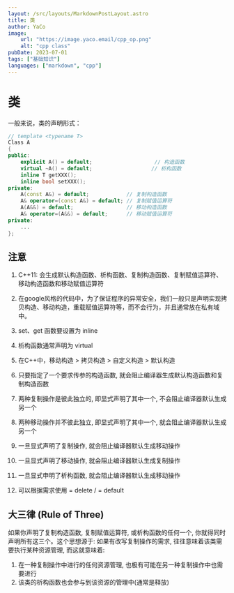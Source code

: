 ```yaml
---
layout: /src/layouts/MarkdownPostLayout.astro
title: 类
author: YaCo
image:
    url: "https://image.yaco.email/cpp_op.png"
    alt: "cpp class"
pubDate: 2023-07-01
tags: ["基础知识"]
languages: ["markdown", "cpp"]
---
```

# 类

一般来说，类的声明形式：

```cpp
// template <typename T>
Class A
{
public:
    explicit A() = default;                    // 构造函数
    virtual ~A() = default;                   // 析构函数
    inline T getXXX();
    inline bool setXXX();
private:
	A(const A&) = default;            // 复制构造函数
	A& operator=(const A&) = default; // 复制赋值运算符
	A(A&&) = default;                 // 移动构造函数
	A& operator=(A&&) = default;      // 移动赋值运算符
private:
    ...
};
```
## 注意
1. C++11: 会生成默认构造函数、析构函数、复制构造函数、复制赋值运算符、移动构造函数和移动赋值运算符


2. 在google风格的代码中，为了保证程序的异常安全，我们一般只是声明实现拷贝构造、移动构造，重载赋值运算符等，而不会行为，并且通常放在私有域中。
3. set、get 函数要设置为 inline
4. 析构函数通常声明为 virtual
5. 在C++中，移动构造 > 拷贝构造 > 自定义构造 > 默认构造
6. 只要指定了一个要求传参的构造函数, 就会阻止编译器生成默认构造函数和复制构造函数
7. 两种复制操作是彼此独立的, 即显式声明了其中一个, 不会阻止编译器默认生成另一个
8. 两种移动操作并不彼此独立, 即显式声明了其中一个, 就会阻止编译器默认生成另一个
9. 一旦显式声明了复制操作, 就会阻止编译器默认生成移动操作
10. 一旦显式声明了移动操作, 就会阻止编译器默认生成复制操作
11. 一旦显式申明了析构函数, 就会阻止编译器默认生成移动操作
12. 可以根据需求使用 = delete / = default 



## 大三律 (Rule of Three)
如果你声明了复制构造函数, 复制赋值运算符, 或析构函数的任何一个, 你就得同时声明所有这三个。这个思想源于: 如果有改写复制操作的需求, 往往意味着该类需要执行某种资源管理, 而这就意味着:

1. 在一种复制操作中进行的任何资源管理, 也极有可能在另一种复制操作中也需要进行
2. 该类的析构函数也会参与到该资源的管理中(通常是释放)